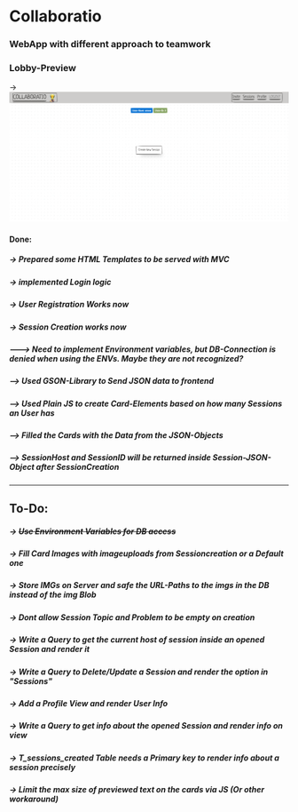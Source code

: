 # Collaboratio

### WebApp with different approach to teamwork

### Lobby-Preview
-> ![Demo-Lobby](https://github.com/IMThammoud/collaboratio/blob/main/LobbyPreviewCollabo.png?raw=true)


#### Done:

##### -> Prepared some HTML Templates to be served with MVC
##### -> implemented Login logic
##### -> User Registration Works now
##### -> Session Creation works now
##### ---> Need to implement Environment variables, but DB-Connection is denied when using the ENVs. Maybe they are not recognized?
##### --> Used GSON-Library to Send JSON data to frontend
##### --> Used Plain JS to create Card-Elements based on how many Sessions an User has
##### --> Filled the Cards with the Data from the JSON-Objects
##### --> SessionHost and SessionID will be returned inside Session-JSON-Object after SessionCreation
____
## To-Do:
##### -> ~~Use Environment Variables for DB access~~
##### -> Fill Card Images with imageuploads from Sessioncreation or a Default one
##### -> Store IMGs on Server and safe the URL-Paths to the imgs in the DB instead of the img Blob
##### -> Dont allow Session Topic and Problem to be empty on creation
##### -> Write a Query to get the current host of session inside an opened Session and render it
##### -> Write a Query to Delete/Update a Session and render the option in "Sessions"
##### -> Add a Profile View and render User Info
##### -> Write a Query to get info about the opened Session and render info on view
##### -> T_sessions_created Table needs a Primary key to render info about a session precisely
##### -> Limit the max size of previewed text on the cards via JS (Or other workaround)